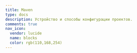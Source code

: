```yaml
---
title: Maven
type: docs
description: Устройство и способы конфигурации проектов.
comments: true
nav_icon:
  vendor: lucide
  name: blocks
  color: rgb(110,168,254)
---
```

